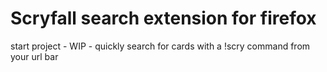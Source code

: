 # Scryfall search extension for firefox
start project - WIP - quickly search for cards with a !scry command from your url bar